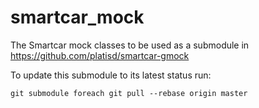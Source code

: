 # smartcar_mock
The Smartcar mock classes to be used as a submodule in https://github.com/platisd/smartcar-gmock

To update this submodule to its latest status run:

`git submodule foreach git pull --rebase origin master`
